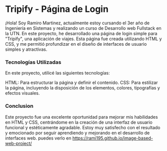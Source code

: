  <h1>Tripify - Página de Login</h1>
¡Hola! Soy Ramiro Martinez, actualmente estoy cursando el 3er año de Ingeniería en Sistemas y realizando un curso de Desarrollo web Fullstack en la UTN. En este proyecto, he desarrollado una página de login simple para "Tripify", una aplicación de viajes. Esta página fue creada utilizando HTML y CSS, y me permitió profundizar en el diseño de interfaces de usuario simples y atractivas.

<h3>Tecnologías Utilizadas</h3>

En este proyecto, utilicé las siguientes tecnologías:

HTML: Para estructurar la página y definir el contenido.
CSS: Para estilizar la página, incluyendo la disposición de los elementos, colores, tipografías y efectos visuales.

<h3>Conclusion</h3>

Este proyecto fue una excelente oportunidad para mejorar mis habilidades en HTML y CSS, centrándome en la creación de una interfaz de usuario funcional y estéticamente agradable. Estoy muy satisfecho con el resultado y emocionado por seguir aprendiendo y mejorando en el desarrollo de interfaces web.
puedes verlo en https://rami195.github.io/image-based-web-project/
